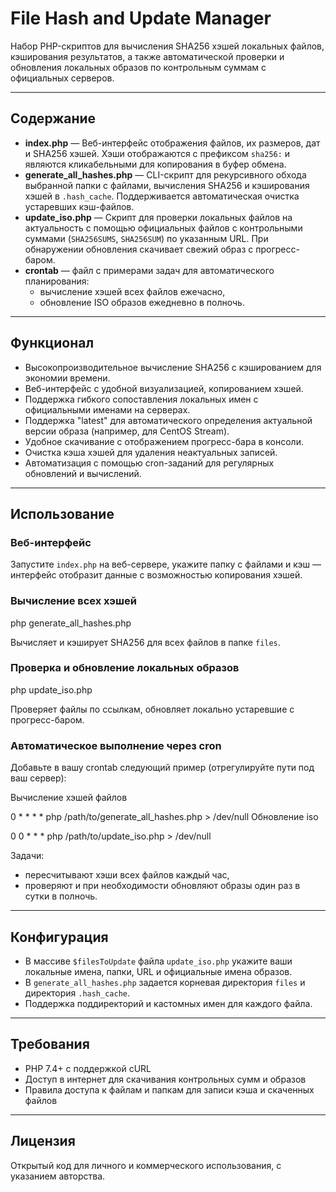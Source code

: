 # File Hash and Update Manager

Набор PHP-скриптов для вычисления SHA256 хэшей локальных файлов, кэширования результатов, а также автоматической проверки и обновления локальных образов по контрольным суммам с официальных серверов.

---

## Содержание

- **index.php** — Веб-интерфейс отображения файлов, их размеров, дат и SHA256 хэшей. Хэши отображаются с префиксом `sha256:` и являются кликабельными для копирования в буфер обмена.
- **generate_all_hashes.php** — CLI-скрипт для рекурсивного обхода выбранной папки с файлами, вычисления SHA256 и кэширования хэшей в `.hash_cache`. Поддерживается автоматическая очистка устаревших кэш-файлов.
- **update_iso.php** — Скрипт для проверки локальных файлов на актуальность с помощью официальных файлов с контрольными суммами (`SHA256SUMS`, `SHA256SUM`) по указанным URL. При обнаружении обновления скачивает свежий образ с прогресс-баром.
- **crontab** — файл с примерами задач для автоматического планирования:
  - вычисление хэшей всех файлов ежечасно,
  - обновление ISO образов ежедневно в полночь.

---

## Функционал

- Высокопроизводительное вычисление SHA256 с кэшированием для экономии времени.
- Веб-интерфейс с удобной визуализацией, копированием хэшей.
- Поддержка гибкого сопоставления локальных имен с официальными именами на серверах.
- Поддержка "latest" для автоматического определения актуальной версии образа (например, для CentOS Stream).
- Удобное скачивание с отображением прогресс-бара в консоли.
- Очистка кэша хэшей для удаления неактуальных записей.
- Автоматизация с помощью cron-заданий для регулярных обновлений и вычислений.

---

## Использование

### Веб-интерфейс

Запустите `index.php` на веб-сервере, укажите папку с файлами и кэш — интерфейс отобразит данные с возможностью копирования хэшей.

### Вычисление всех хэшей

php generate_all_hashes.php

Вычисляет и кэширует SHA256 для всех файлов в папке `files`.

### Проверка и обновление локальных образов

php update_iso.php

Проверяет файлы по ссылкам, обновляет локально устаревшие с прогресс-баром.

### Автоматическое выполнение через cron

Добавьте в вашу crontab следующий пример (отрегулируйте пути под ваш сервер):

Вычисление хэшей файлов

0 * * * * php /path/to/generate_all_hashes.php > /dev/null
Обновление iso

0 0 * * * php /path/to/update_iso.php > /dev/null

Задачи:

- пересчитывают хэши всех файлов каждый час,
- проверяют и при необходимости обновляют образы один раз в сутки в полночь.

---

## Конфигурация

- В массиве `$filesToUpdate` файла `update_iso.php` укажите ваши локальные имена, папки, URL и официальные имена образов.
- В `generate_all_hashes.php` задается корневая директория `files` и директория `.hash_cache`.
- Поддержка поддиректорий и кастомных имен для каждого файла.

---

## Требования

- PHP 7.4+ с поддержкой cURL
- Доступ в интернет для скачивания контрольных сумм и образов
- Правила доступа к файлам и папкам для записи кэша и скаченных файлов

---

## Лицензия

Открытый код для личного и коммерческого использования, с указанием авторства.
